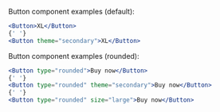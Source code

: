 Button component examples (default):

```jsx
<Button>XL</Button>
{' '}
<Button theme="secondary">XL</Button>
```

Button component examples (rounded):

```jsx
<Button type="rounded">Buy now</Button>
{' '}
<Button type="rounded" theme="secondary">Buy now</Button>
{' '}
<Button type="rounded" size="large">Buy now</Button>
```

